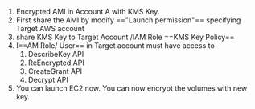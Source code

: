 1. Encrypted AMI in Account A with KMS Key.
2. First share the AMI by modify =="Launch permission"== specifying Target AWS account 
3. share KMS Key to Target Account /IAM Role ==KMS Key Policy==
4. I==AM Role/ User== in Target account must have access to 
	1. DescribeKey API 
	2. ReEncrypted API 
	3. CreateGrant API 
	4. Decrypt API 
5. You can launch EC2 now. You can now encrypt the volumes with new key.